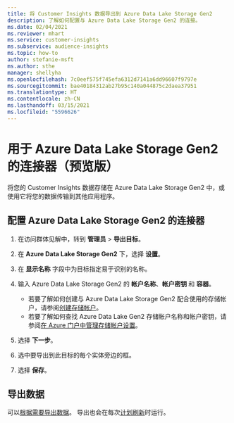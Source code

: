 ```yaml
---
title: 将 Customer Insights 数据导出到 Azure Data Lake Storage Gen2
description: 了解如何配置与 Azure Data Lake Storage Gen2 的连接。
ms.date: 02/04/2021
ms.reviewer: mhart
ms.service: customer-insights
ms.subservice: audience-insights
ms.topic: how-to
author: stefanie-msft
ms.author: sthe
manager: shellyha
ms.openlocfilehash: 7c0eef575f745efa6312d7141a6dd96607f9797e
ms.sourcegitcommit: bae40184312ab27b95c140a044875c2daea37951
ms.translationtype: HT
ms.contentlocale: zh-CN
ms.lasthandoff: 03/15/2021
ms.locfileid: "5596626"
---
```

# <a name="connector-for-azure-data-lake-storage-gen2-preview"></a>用于 Azure Data Lake Storage Gen2 的连接器（预览版）

将您的 Customer Insights 数据存储在 Azure Data Lake Storage Gen2 中，或使用它将您的数据传输到其他应用程序。

## <a name="configure-the-connector-for-azure-data-lake-storage-gen2"></a>配置 Azure Data Lake Storage Gen2 的连接器

1. 在访问群体见解中，转到 **管理员** > **导出目标**。

1. 在 **Azure Data Lake Storage Gen2** 下，选择 **设置**。

1. 在 **显示名称** 字段中为目标指定易于识别的名称。

1. 输入 Azure Data Lake Storage Gen2 的 **帐户名称**、**帐户密钥** 和 **容器**。
    - 若要了解如何创建与 Azure Data Lake Storage Gen2 配合使用的存储帐户，请参阅[创建存储帐户](/azure/storage/blobs/create-data-lake-storage-account)。 
    - 若要了解如何查找 Azure Data Lake Gen2 存储帐户名称和帐户密钥，请参阅[在 Azure 门户中管理存储帐户设置](/azure/storage/common/storage-account-manage)。

1. 选择 **下一步**。

1. 选中要导出到此目标的每个实体旁边的框。

1. 选择 **保存**。

## <a name="export-the-data"></a>导出数据

可以[根据需要导出数据](export-destinations.md#export-data-on-demand)。 导出也会在每次[计划刷新](system.md#schedule-tab)时运行。